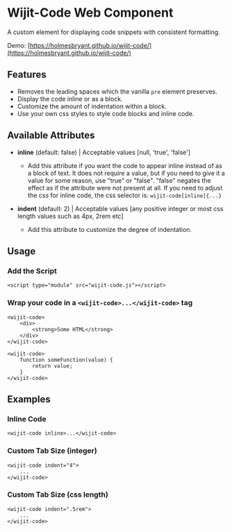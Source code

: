 # Wijit-Code Web Component

A custom element for displaying code snippets with consistent formatting.

Demo: [https://holmesbryant.github.io/wijit-code/](https://holmesbryant.github.io/wijit-code/)


## Features ##

- Removes the leading spaces which the vanilla `pre` element preserves.
- Display the code inline or as a block.
- Customize the amount of indentation within a block.
- Use your own css styles to style code blocks and inline code.

## Available Attributes ##

- **inline** (default: false) | Acceptable values [null, 'true', 'false']
	- Add this attribute if you want the code to appear inline instead of as a block of text. It does not require a value, but if you need to give it a value for some reason, use "true" or "false". "false" negates the effect as if the attribute were not present at all. If you need to adjust the css for inline code, the css selector is: `wijit-code[inline]{...}`

- **indent** (default: 2) | Acceptable values [any positive integer or most css length values such as 4px, 2rem etc]
	- Add this attribute to customize the degree of indentation.


## Usage ##

### Add the Script ###

	<script type="module" src="wijit-code.js"></script>

### Wrap your code in a `<wijit-code>...</wijit-code>` tag ##

	<wijit-code>
		<div>
			<strong>Some HTML</strong>
		</div>
	</wijit-code>

	<wijit-code>
		function someFunction(value) {
			return value;
		}
	</wijit-code>

## Examples ##

### Inline Code ###

	<wijit-code inline>...</wijit-code>

### Custom Tab Size (integer) ###
	<wijit-code indent="4">
		...
	</wijit-code>

### Custom Tab Size (css length) ###
	<wijit-code indent=".5rem">
		...
	</wijit-code>
